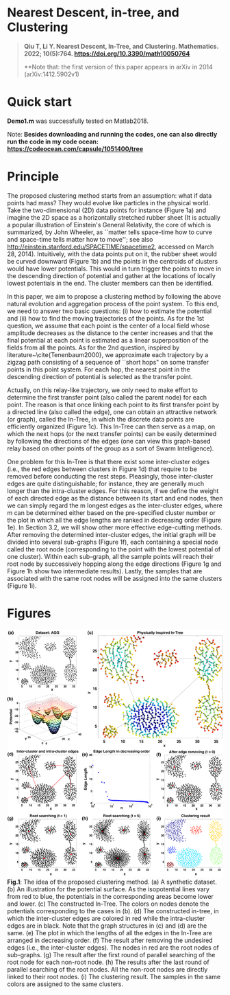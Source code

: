 # Nearest Descent, in-tree, and Clustering

> **Qiu T, Li Y. Nearest Descent, In-Tree, and Clustering. Mathematics. 2022; 10(5):764. https://doi.org/10.3390/math10050764**
> 
> **Note that: the first version of this paper appears in arXiv in 2014 (arXiv:1412.5902v1)

# Quick start
**Demo1.m** was successfully tested on Matlab2018. 

Note: **Besides downloading and running the codes, one can also directly run the code in my code ocean: https://codeocean.com/capsule/1051400/tree**

# Principle
The proposed clustering method starts from an assumption: what
if data points had mass? They would evolve like particles in the physical
world. Take the two-dimensional (2D) data points for instance (Figure
1a) and imagine the 2D space
as a horizontally stretched rubber sheet (It is actually a popular illustration of Einstein's General Relativity,
the core of which is summarized, by John Wheeler, as ``matter tells
space-time how to curve and space-time tells matter how to move''; see also
http://einstein.stanford.edu/SPACETIME/spacetime2, accessed on March 28, 2014). Intuitively, with the data points put on it, the rubber sheet would
be curved downward (Figure 1b)
and the points in the centroids of clusters would have lower potentials.
This would in turn trigger the points to move in the descending
direction of potential and gather at the locations of locally lowest
potentials in the end. The cluster members can then be identified.

In this paper, we aim to propose a clustering method by following
the above natural evolution and aggregation process of the point system.
To this end, we need to answer two basic questions: (i) how to estimate
the potential and (ii) how to find the moving trajectories of the
points. As for the 1st question, we assume that each point is the
center of a local field whose amplitude decreases as the distance
to the center increases and that the final potential at each point
is estimated as a linear superposition of the fields from all the
points. As for the 2nd question, inspired by literature~\cite{Tenenbaum2000},
we approximate each trajectory by a zigzag path consisting of a sequence
of ``short hops" on some transfer points in this point system.
For each hop, the nearest point in the descending direction of potential
is selected as the transfer point.

Actually, on this relay-like trajectory, we only need to make effort
to determine the first transfer point (also called the parent node)
for each point. The reason is that once linking each point to its
first transfer point by a directed line (also called the edge), one
can obtain an attractive network (or graph), called the In-Tree,
in which the discrete data points are efficiently organized (Figure
1c). This In-Tree can then
serve as a map, on which the next hops (or the next transfer
points) can be easily determined by following the directions of the
edges (one can view this graph-based relay based on other points
of the group as a sort of
Swarm Intelligence).

One problem for this In-Tree is that there exist some inter-cluster
edges (i.e., the red edges between clusters in Figure 1d)
that require to be removed before conducting the rest steps. Pleasingly,
those inter-cluster edges are quite distinguishable; for instance,
they are generally much longer than the intra-cluster edges. For this
reason, if we define the weight of each directed edge as the distance
between its start and end nodes, then we can simply regard the m
longest edges as the inter-cluster edges, where m can be determined
either based on the pre-specified cluster number or the plot in which
all the edge lengths are ranked in decreasing order (Figure 1e).
In Section 3.2, we will show other more
effective edge-cutting methods. After removing the determined inter-cluster
edges, the initial graph will be divided into several sub-graphs (Figure
1f), each containing a special
node called the root node (corresponding to the point with the lowest
potential of one cluster). Within each sub-graph, all the sample points
will reach their root node by successively hopping along the edge
directions (Figure 1g and Figure
1h show two intermediate results).
Lastly, the samples that are associated with the same root nodes will
be assigned into the same clusters (Figure 1i).

# Figures

![Fig.1](https://github.com/Teng-Qiu-Clustering/Nearest-Descent-in-tree-and-Clustering/blob/main/illustration-of-the-principle.png)
**Fig.1**: The idea of the proposed clustering method. (a) A synthetic dataset. (b)
An illustration for the potential surface. As the isopotential lines vary from red to blue, the potentials
in the corresponding areas become lower and lower. (c) The constructed In-Tree. The colors on
nodes denote the potentials corresponding to the cases in (b). (d) The constructed in-tree, in which
the inter-cluster edges are colored in red while the intra-cluster edges are in black. Note that the
graph structures in (c) and (d) are the same. (e) The plot in which the lengths of all the edges in the
In-Tree are arranged in decreasing order. (f) The result after removing the undesired edges (i.e., the
inter-cluster edges). The nodes in red are the root nodes of sub-graphs. (g) The result after the first
round of parallel searching of the root node for each non-root node. (h) The results after the last
round of parallel searching of the root nodes. All the non-root nodes are directly linked to their root
nodes. (i) The clustering result. The samples in the same colors are assigned to the same clusters. 
